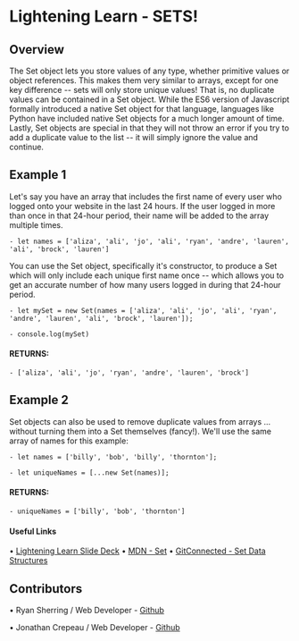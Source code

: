 # Lightening Learn - SETS!

## Overview
The Set object lets you store values of any type, whether primitive values or object references. This makes them very similar to arrays, except for one key difference -- sets will only store unique values! That is, no duplicate values can be contained in a Set object. While the ES6 version of Javascript formally introduced a native Set object for that language, languages like Python have included native Set objects for a much longer amount of time. Lastly, Set objects are special in that they will not throw an error if you try to add a duplicate value to the list -- it will simply ignore the value and continue.

## Example 1
Let's say you have an array that includes the first name of every user who logged onto your website in the last 24 hours. If the user logged in more than once in that 24-hour period, their name will be added to the array multiple times.

    - let names = ['aliza', 'ali', 'jo', 'ali', 'ryan', 'andre', 'lauren', 'ali', 'brock', 'lauren']

You can use the Set object, specifically it's constructor, to produce a Set which will only include each unique first name once -- which allows you to get an accurate number of how many users logged in during that 24-hour period.

    - let mySet = new Set(names = ['aliza', 'ali', 'jo', 'ali', 'ryan', 'andre', 'lauren', 'ali', 'brock', 'lauren']);

    - console.log(mySet)

#### RETURNS:
    - ['aliza', 'ali', 'jo', 'ryan', 'andre', 'lauren', 'brock']

## Example 2
Set objects can also be used to remove duplicate values from arrays ... without turning them into a Set themselves (fancy!). We'll use the same array of names for this example:

    - let names = ['billy', 'bob', 'billy', 'thornton'];
  
    - let uniqueNames = [...new Set(names)];

#### RETURNS:
    - uniqueNames = ['billy', 'bob', 'thornton']

#### Useful Links
• [Lightening Learn Slide Deck](https://docs.google.com/presentation/d/1029Q6m10SFMnZgcl2ewJV4Bb2RAyjp6thsTs0skDS1M/edit?usp=sharing)
• [MDN - Set](https://developer.mozilla.org/en-US/docs/Web/JavaScript/Reference/Global_Objects/Set)
• [GitConnected - Set Data Structures](https://levelup.gitconnected.com/set-data-structure-in-javascript-62e65908a0e6)

## Contributors
• Ryan Sherring / Web Developer - [Github](https://github.com/jasonToups)

• Jonathan Crepeau / Web Developer - [Github](https://github.com/jonathan-crepeau)

